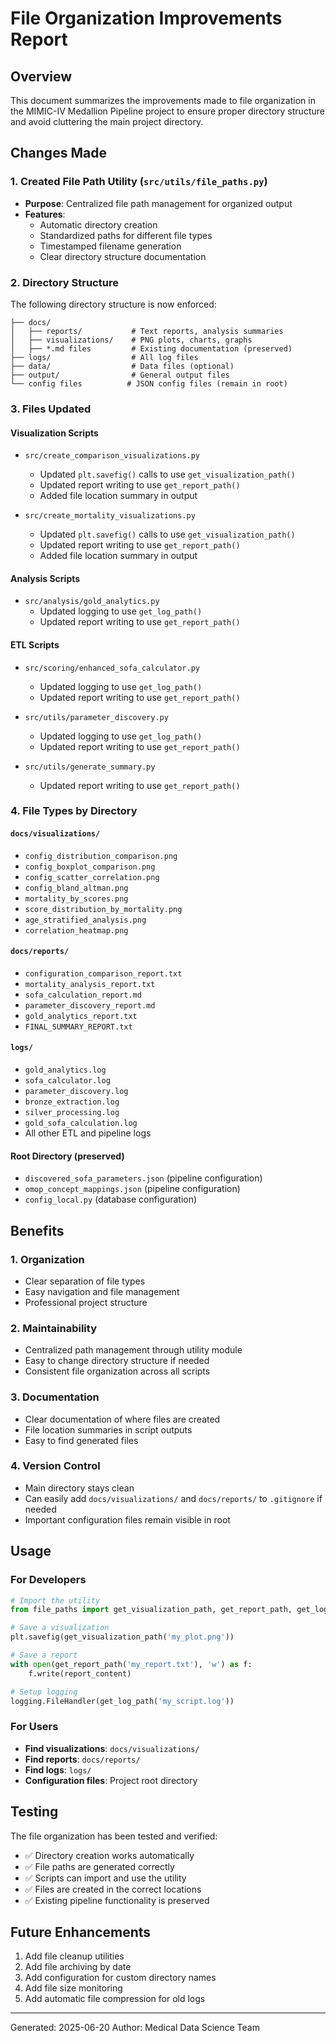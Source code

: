 # File Organization Improvements Report

## Overview
This document summarizes the improvements made to file organization in the MIMIC-IV Medallion Pipeline project to ensure proper directory structure and avoid cluttering the main project directory.

## Changes Made

### 1. Created File Path Utility (`src/utils/file_paths.py`)
- **Purpose**: Centralized file path management for organized output
- **Features**:
  - Automatic directory creation
  - Standardized paths for different file types
  - Timestamped filename generation
  - Clear directory structure documentation

### 2. Directory Structure
The following directory structure is now enforced:

```
├── docs/
│   ├── reports/           # Text reports, analysis summaries
│   ├── visualizations/    # PNG plots, charts, graphs
│   ├── *.md files         # Existing documentation (preserved)
├── logs/                  # All log files
├── data/                  # Data files (optional)
├── output/                # General output files
└── config files          # JSON config files (remain in root)
```

### 3. Files Updated

#### Visualization Scripts
- `src/create_comparison_visualizations.py`
  - Updated `plt.savefig()` calls to use `get_visualization_path()`
  - Updated report writing to use `get_report_path()`
  - Added file location summary in output

- `src/create_mortality_visualizations.py`
  - Updated `plt.savefig()` calls to use `get_visualization_path()`
  - Updated report writing to use `get_report_path()`
  - Added file location summary in output

#### Analysis Scripts
- `src/analysis/gold_analytics.py`
  - Updated logging to use `get_log_path()`
  - Updated report writing to use `get_report_path()`

#### ETL Scripts
- `src/scoring/enhanced_sofa_calculator.py`
  - Updated logging to use `get_log_path()`
  - Updated report writing to use `get_report_path()`

- `src/utils/parameter_discovery.py`
  - Updated logging to use `get_log_path()`
  - Updated report writing to use `get_report_path()`

- `src/utils/generate_summary.py`
  - Updated report writing to use `get_report_path()`

### 4. File Types by Directory

#### `docs/visualizations/`
- `config_distribution_comparison.png`
- `config_boxplot_comparison.png`
- `config_scatter_correlation.png`
- `config_bland_altman.png`
- `mortality_by_scores.png`
- `score_distribution_by_mortality.png`
- `age_stratified_analysis.png`
- `correlation_heatmap.png`

#### `docs/reports/`
- `configuration_comparison_report.txt`
- `mortality_analysis_report.txt`
- `sofa_calculation_report.md`
- `parameter_discovery_report.md`
- `gold_analytics_report.txt`
- `FINAL_SUMMARY_REPORT.txt`

#### `logs/`
- `gold_analytics.log`
- `sofa_calculator.log`
- `parameter_discovery.log`
- `bronze_extraction.log`
- `silver_processing.log`
- `gold_sofa_calculation.log`
- All other ETL and pipeline logs

#### Root Directory (preserved)
- `discovered_sofa_parameters.json` (pipeline configuration)
- `omop_concept_mappings.json` (pipeline configuration)
- `config_local.py` (database configuration)

## Benefits

### 1. Organization
- Clear separation of file types
- Easy navigation and file management
- Professional project structure

### 2. Maintainability
- Centralized path management through utility module
- Easy to change directory structure if needed
- Consistent file organization across all scripts

### 3. Documentation
- Clear documentation of where files are created
- File location summaries in script outputs
- Easy to find generated files

### 4. Version Control
- Main directory stays clean
- Can easily add `docs/visualizations/` and `docs/reports/` to `.gitignore` if needed
- Important configuration files remain visible in root

## Usage

### For Developers
```python
# Import the utility
from file_paths import get_visualization_path, get_report_path, get_log_path

# Save a visualization
plt.savefig(get_visualization_path('my_plot.png'))

# Save a report
with open(get_report_path('my_report.txt'), 'w') as f:
    f.write(report_content)

# Setup logging
logging.FileHandler(get_log_path('my_script.log'))
```

### For Users
- **Find visualizations**: `docs/visualizations/`
- **Find reports**: `docs/reports/`
- **Find logs**: `logs/`
- **Configuration files**: Project root directory

## Testing
The file organization has been tested and verified:
- ✅ Directory creation works automatically
- ✅ File paths are generated correctly
- ✅ Scripts can import and use the utility
- ✅ Files are created in the correct locations
- ✅ Existing pipeline functionality is preserved

## Future Enhancements
1. Add file cleanup utilities
2. Add file archiving by date
3. Add configuration for custom directory names
4. Add file size monitoring
5. Add automatic file compression for old logs

---
Generated: 2025-06-20
Author: Medical Data Science Team
